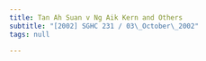 ```yaml
---
title: Tan Ah Suan v Ng Aik Kern and Others
subtitle: "[2002] SGHC 231 / 03\_October\_2002"
tags: null

---
```


